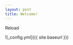 ```yaml
---
layout: post
title: Welcome!
---
```


Reload

![_config.yml]({{ site.baseurl }})
<!-- 
The easiest way to make your first post is to edit this one. Go into /_posts/ and update the Hello World markdown file. For more instructions head over to the [Jekyll Now repository](https://github.com/barryclark/jekyll-now) on GitHub. -->
